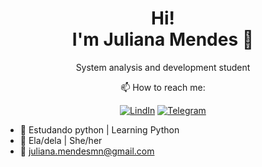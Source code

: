 <h1 align='center'>
Hi!</br>I'm Juliana Mendes 🦋
</h1>

<p align='center'>
System analysis and development student
</p>

<div align='center'>
📫 How to reach me:

[![LindIn](https://img.shields.io/badge/LinkedIn-0077B5?style=for-the-badge&logo=linkedin&logoColor=white)](https://www.linkedin.com/in/julianammendes/)
[![Telegram](https://img.shields.io/badge/Telegram-2CA5E0?style=for-the-badge&logo=telegram&logoColor=white)](https://t.me/@riajuzao)
</div>

- 🌱 Estudando python | Learning Python
- 🙂 Ela/dela | She/her
- 📧 juliana.mendesmn@gmail.com
